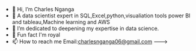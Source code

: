 - 👋 Hi, I’m Charles Nganga
- 👀 A data scientist expert in SQL,Excel,python,visualiation tools power BI and tableau,Machine learning and AWS
- 🌱 I’m dedicated to deepening my expertise in data science.
- 💞️ Fun fact I'm royal
- 📫 How to reach me Email:charlesnganga06@gmail.com
--->
